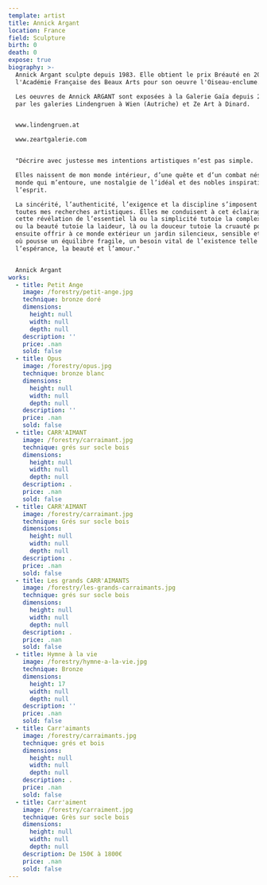 ```yaml
---
template: artist
title: Annick Argant
location: France
field: Sculpture
birth: 0
death: 0
expose: true
biography: >-
  Annick Argant sculpte depuis 1983. Elle obtient le prix Bréauté en 2007 par
  l'Académie Française des Beaux Arts pour son oeuvre l'Oiseau-enclume.

  Les oeuvres de Annick ARGANT sont exposées à la Galerie Gaïa depuis 2016 et
  par les galeries Lindengruen à Wien (Autriche) et Ze Art à Dinard.


  www.lindengruen.at

  www.zeartgalerie.com


  "Décrire avec justesse mes intentions artistiques n’est pas simple.

  Elles naissent de mon monde intérieur, d’une quête et d’un combat nés d’un
  monde qui m’entoure, une nostalgie de l’idéal et des nobles inspirations de
  l’esprit.

  La sincérité, l’authenticité, l’exigence et la discipline s’imposent dans
  toutes mes recherches artistiques. Elles me conduisent à cet éclairage, à
  cette révélation de l’essentiel là ou la simplicité tutoie la complexité, là
  ou la beauté tutoie la laideur, là ou la douceur tutoie la cruauté pour
  ensuite offrir à ce monde extérieur un jardin silencieux, sensible et subtil
  où pousse un équilibre fragile, un besoin vital de l’existence telle que
  l’espérance, la beauté et l’amour."


  Annick Argant
works:
  - title: Petit Ange
    image: /forestry/petit-ange.jpg
    technique: bronze doré
    dimensions:
      height: null
      width: null
      depth: null
    description: ''
    price: .nan
    sold: false
  - title: Opus
    image: /forestry/opus.jpg
    technique: bronze blanc
    dimensions:
      height: null
      width: null
      depth: null
    description: ''
    price: .nan
    sold: false
  - title: CARR'AIMANT
    image: /forestry/carraimant.jpg
    technique: grés sur socle bois
    dimensions:
      height: null
      width: null
      depth: null
    description: .
    price: .nan
    sold: false
  - title: CARR'AIMANT
    image: /forestry/carraimant.jpg
    technique: Grés sur socle bois
    dimensions:
      height: null
      width: null
      depth: null
    description: .
    price: .nan
    sold: false
  - title: Les grands CARR'AIMANTS
    image: /forestry/les-grands-carraimants.jpg
    technique: grés sur socle bois
    dimensions:
      height: null
      width: null
      depth: null
    description: .
    price: .nan
    sold: false
  - title: Hymne à la vie
    image: /forestry/hymne-a-la-vie.jpg
    technique: Bronze
    dimensions:
      height: 17
      width: null
      depth: null
    description: ''
    price: .nan
    sold: false
  - title: Carr'aimants
    image: /forestry/carraimants.jpg
    technique: grés et bois
    dimensions:
      height: null
      width: null
      depth: null
    description: .
    price: .nan
    sold: false
  - title: Carr'aiment
    image: /forestry/carraiment.jpg
    technique: Grès sur socle bois
    dimensions:
      height: null
      width: null
      depth: null
    description: De 150€ à 1800€
    price: .nan
    sold: false
---
```


